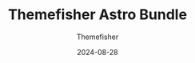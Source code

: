 ---
title: Themefisher Astro Bundle
image: "/bundles/themefisher-astro-bundle.png"
author: Themefisher
author_link: "https://themefisher.com/"
description: ""
date: 2024-08-28
price: $149
regular_price: $299
purchase_link: "https://themefisher.com/bundles/astro-bundle/"
features:
- "15+ Themes"
- "Premium Support"
- "Unlimited Projects"
- "Upcoming Themes"
---